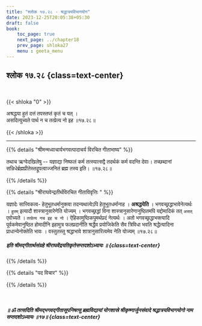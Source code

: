 ```yaml
---
title: "श्लोक १७.२८ - श्रद्धात्रयविभागयोग"
date: 2023-12-25T20:05:38+05:30
draft: false
book:
    toc_page: true
    next_page: ../chapter18
    prev_page: shloka27
    menu : geeta_menu
---
```




## श्लोक १७.२८ {class=text-center}

<br/>

{{< shloka  "0"  >}}

अश्रद्धया हुतं दत्तं तपस्तप्तं कृतं च यत् ।  
असदित्युच्यते पार्थ न च तत्प्रेत्य नो इह ॥१७.२८॥

{{< /shloka >}}

---


{{% details "श्रीमन्मध्वाचार्यभगवत्पादाचर्य विरचित  गीताभाष्य" %}}

तथाच ऋग्वेदखिलेषु -- यज्ञाद्या निष्फलं कर्म तत्स्यात्सद्वै तदर्थकं कर्म 
वदन्ति देवाः। तच्छब्दानां सन्निधेर्ब्रह्मप्रीतेस्तद्रूपत्वाज्जनितं ब्रह्म 
तस्य इति। ॥१७.२८॥

{{% /details %}}



{{% details "श्रीराघवेन्द्रतीर्थविरचित गीताविवृत्तिः " %}}

यज्ञादेः सात्त्विकत्व- हेतुभूतधर्मानुक्त्वा तदन्यथात्वेऽपि 
हेतुभूतधर्मानाह । **अश्रद्धयेति** । भगवच्छ्रद्धाभावेनेत्यर्थः । 
`हुतम्` इत्यादौ शास्त्रानुसारेणेति योज्यम्‌ ।
भगवच्छ्रद्धां विना शास्त्रानुसारेणानुष्ठितमपि यद्दोमादिकं 
तत् `असत्` एवोच्यते । `तत्प्रेत्य नच इह च नो` । 
ऐहिकामुष्ठिकपुमर्थप्रदं नेत्यर्थः । अतो भगवच्छ्रद्धाभक्त्यादि 
पूर्वकमेवानुष्ठित होमादीनि इहामुत्र फलप्रदानीति श्रद्धैव 
प्रयोजिकेति सैव त्रिविधा भवति श्रद्धेेत्यादिना प्राधान्येनोक्तेति 
भावः । वस्तुतस्तु  श्रद्धाभावे शात्रानुसारित्वमेव नेति 
योज्यम्‌ ॥१७.२८॥

##### इति श्रीमद्गीतार्थसंग्रहे श्रीराघवेंद्रयतिकृतेसप्तदशोऽध्यायः ॥  {class=text-center}

{{% /details %}}



{{% details "पद विचार" %}}


{{% /details %}}

<br/>

#####  ॥ ॐ तत्सदिति श्रीमद्भगवद्गीतासूपनिषत्सु ब्रह्मविद्यायां योगशास्रे श्रीकृष्णार्जुनसंवादे श्रद्धात्रयविभागयोगो नाम सप्तदशोऽध्यायः ॥१७॥  {class=text-center}